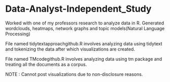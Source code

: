 # Data-Analyst-Independent_Study
Worked with one of my professors research to analyze data in R. Generated wordclouds, heatmaps, network graphs and topic models(Natural Language Processing)


File named tidytextapproachgithub.R involves analyzing data using tidytext and tokenizing the data after which visualizations are created.

File named TMcodegithub.R involves analyzing data using tm package and treating all the documents as a corpus.

NOTE : Cannot post visualizations due to non-disclosure reasons.
